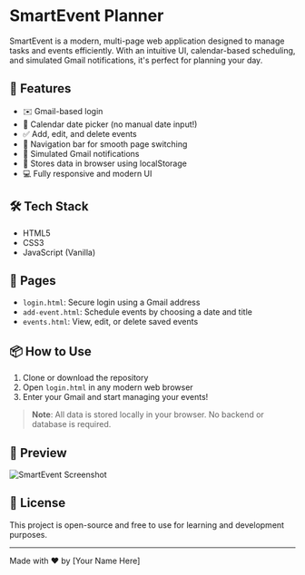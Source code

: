 # SmartEvent Planner

SmartEvent is a modern, multi-page web application designed to manage tasks and events efficiently. With an intuitive UI, calendar-based scheduling, and simulated Gmail notifications, it's perfect for planning your day.

## 🚀 Features

- ✉️ Gmail-based login
- 📅 Calendar date picker (no manual date input!)
- ✅ Add, edit, and delete events
- 🧭 Navigation bar for smooth page switching
- 💌 Simulated Gmail notifications
- 💾 Stores data in browser using localStorage
- 💻 Fully responsive and modern UI

## 🛠️ Tech Stack

- HTML5
- CSS3
- JavaScript (Vanilla)

## 📂 Pages

- `login.html`: Secure login using a Gmail address
- `add-event.html`: Schedule events by choosing a date and title
- `events.html`: View, edit, or delete saved events

## 📦 How to Use

1. Clone or download the repository
2. Open `login.html` in any modern web browser
3. Enter your Gmail and start managing your events!

> **Note**: All data is stored locally in your browser. No backend or database is required.

## 📸 Preview

![SmartEvent Screenshot](screenshot.png)

## 📄 License

This project is open-source and free to use for learning and development purposes.

---

Made with ❤️ by [Your Name Here]
